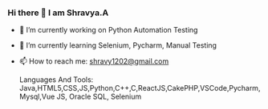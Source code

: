 ###                                                Hi there 👋 I am Shravya.A



- 🔭 I’m currently working on Python Automation Testing
- 🌱 I’m currently learning Selenium, Pycharm, Manual Testing
- 📫 How to reach me: shravy1202@gmail.com

  Languages And Tools:
  Java,HTML5,CSS,JS,Python,C++,C,ReactJS,CakePHP,VSCode,Pycharm,Mysql,Vue JS, Oracle SQL, Selenium





  

  



